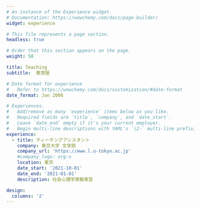 ```yaml
---
# An instance of the Experience widget.
# Documentation: https://wowchemy.com/docs/page-builder/
widget: experience

# This file represents a page section.
headless: true

# Order that this section appears on the page.
weight: 50

title: Teaching
subtitle:  教育歴

# Date format for experience
#   Refer to https://wowchemy.com/docs/customization/#date-format
date_format: Jan 2006

# Experiences.
#   Add/remove as many `experience` items below as you like.
#   Required fields are `title`, `company`, and `date_start`.
#   Leave `date_end` empty if it's your current employer.
#   Begin multi-line descriptions with YAML's `|2-` multi-line prefix.
experience:
  - title: ティーチングアシスタント
    company: 東京大学 文学部
    company_url: 'https://www.l.u-tokyo.ac.jp'
    #company_logo: org-x
    location: 東京
    date_start: '2021-10-01'
    date_end: '2021-01-01'
    description: 社会心理学実験実習

design:
  columns: '2'
---
```

